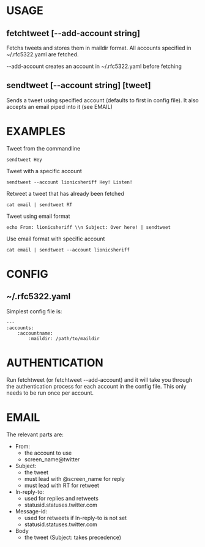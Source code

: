 USAGE
=====
## fetchtweet [--add-account string] 

Fetchs tweets and stores them in maildir format. All accounts specified in ~/.rfc5322.yaml are fetched.

--add-account creates an account in ~/.rfc5322.yaml before fetching
    
## sendtweet [--account string] [tweet]

Sends a tweet using specified account (defaults to first in config file).
It also accepts an email piped into it (see EMAIL)

EXAMPLES
========

Tweet from the commandline

    sendtweet Hey

Tweet with a specific account

    sendtweet --account lionicsheriff Hey! Listen!

Retweet a tweet that has already been fetched

    cat email | sendtweet RT

Tweet using email format

    echo From: lionicsheriff \\n Subject: Over here! | sendtweet

Use email format with specific account

    cat email | sendtweet --account lionicsheriff

CONFIG
======

## ~/.rfc5322.yaml
    
Simplest config file is:
    
    ---
    :accounts: 
        :accountname: 
            :maildir: /path/to/maildir
    
AUTHENTICATION
==============

Run fetchtweet (or fetchtweet --add-account) and it will take you through the authentication process for each account in the config file. This only needs to be run once per account.
    
EMAIL
=====

The relevant parts are:

* From:
    + the account to use
    + screen_name@twitter
* Subject: 
    + the tweet
    + must lead with @screen_name for reply
    + must lead with RT for retweet
* In-reply-to: 
    + used for replies and retweets
    + statusid.statuses.twitter.com
* Message-id: 
    + used for retweets if In-reply-to is not set
    + statusid.statuses.twitter.com
* Body
    + the tweet (Subject: takes precedence)
